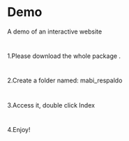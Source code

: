 # Demo
A demo of an interactive website
#
1.Please download the whole package .
#
2.Create a folder named: mabi_respaldo
#
3.Access it, double click Index
#
4.Enjoy!

